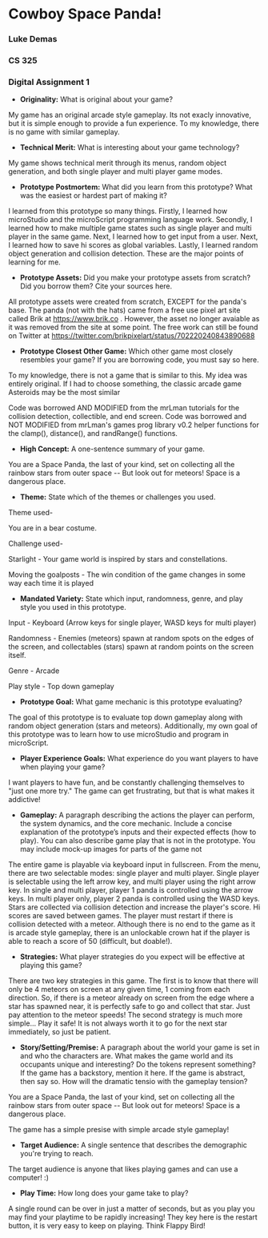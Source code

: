 # Cowboy Space Panda!
### Luke Demas
### CS 325
### Digital Assignment 1

* **Originality:** What is original about your game?

My game has an original arcade style gameplay. Its not exacly innovative, but it
is simple enough to provide a fun experience. To my knowledge, there is no game
with similar gameplay.

* **Technical Merit:** What is interesting about your game technology?

My game shows technical merit through its menus, random object generation, and
both single player and multi player game modes.

* **Prototype Postmortem:** What did you learn from this prototype? What was the easiest or hardest part of making it?

I learned from this prototype so many things. Firstly, I learned how microStudio
and the microScript programming language work. Secondly, I learned how to make
multiple game states such as single player and multi player in the same game.
Next, I learned how to get input from a user. Next, I learned how to save hi scores
as global variables. Lastly, I learned random object generation and collision
detection. These are the major points of learning for me.

* **Prototype Assets:** Did you make your prototype assets from scratch? Did you borrow them? Cite your sources here.

All prototype assets were created from scratch, EXCEPT for the panda's base.
The panda (not with the hats) came from a free use pixel art site called
Brik at https://www.brik.co . However, the asset no longer avaiable as it was
removed from the site at some point. The free work can still be found on Twitter
at https://twitter.com/brikpixelart/status/702220240843890688

* **Prototype Closest Other Game:** Which other game most closely resembles your game? If you are borrowing code, you must say so here.

To my knowledge, there is not a game that is similar to this. My idea was entirely
original. If I had to choose something, the classic arcade game Asteroids may
be the most similar

Code was borrowed AND MODIFIED from the mrLman tutorials for the collision 
detection, collectible, and end screen. Code was borrowed and NOT MODIFIED from
mrLman's games prog library v0.2 helper functions for the clamp(), distance(), and
randRange() functions.

* **High Concept:** A one-sentence summary of your game.

You are a Space Panda, the last of your kind, set on collecting
all the rainbow stars from outer space -- But look out for meteors! Space is a 
dangerous place.

* **Theme:** State which of the themes or challenges you used.

Theme used- 

You are in a bear costume. 

Challenge used- 

Starlight - Your game world is inspired by stars and 
constellations.

Moving the goalposts - The win condition of the game changes in some way each
time it is played

* **Mandated Variety:** State which input, randomness, genre, and play style you used in this prototype.

Input - Keyboard (Arrow keys for single player, WASD keys for multi player)

Randomness - Enemies (meteors) spawn at random spots on the edges of the screen,
and collectables (stars) spawn at random points on the screen itself.

Genre - Arcade

Play style - Top down gameplay

* **Prototype Goal:** What game mechanic is this prototype evaluating?

The goal of this prototype is to evaluate top down gameplay along with random
object generation (stars and meteors). Additionally, my own goal of this prototype
was to learn how to use microStudio and program in microScript.

* **Player Experience Goals:** What experience do you want players to have when playing your game?

I want players to have fun, and be constantly challenging themselves to "just 
one more try." The game can get frustrating, but that is what makes it addictive!

* **Gameplay:** A paragraph describing the actions the player can perform, the system dynamics, and the core mechanic. Include a concise explanation of the prototype’s inputs and their expected effects (how to play). You can also describe game play that is not in the prototype. You may include mock-up images for parts of the game not

The entire game is playable via keyboard input in fullscreen. From the menu, 
there are two selectable modes: single player and multi player. Single player is
selectable using the left arrow key, and multi player using the right arrow key.
In single and multi player, player 1 panda is controlled using the arrow keys.
In multi player only, player 2 panda is controlled using the WASD keys. Stars
are collected via collision detection and increase the player's score. Hi scores
are saved between games. The player must restart if there is collision detected
with a meteor. Although there is no end to the game as it is arcade style
gameplay, there is an unlockable crown hat if the player is able to reach a
score of 50 (difficult, but doable!).

* **Strategies:** What player strategies do you expect will be effective at playing this game?

There are two key strategies in this game. The first is to know that there will
only be 4 meteors on screen at any given time, 1 coming from each direction. So,
if there is a meteor already on screen from the edge where a star has spawned
near, it is perfectly safe to go and collect that star. Just pay attention to
the meteor speeds! The second strategy is much more simple... Play it safe! It is
not always worth it to go for the next star immediately, so just be patient.

* **Story/Setting/Premise:** A paragraph about the world your game is set in and who the characters are. What makes the game world and its occupants unique and interesting? Do the tokens represent something? If the game has a backstory, mention it here. If the game is abstract, then say so. How will the dramatic tensio with the gameplay tension?

You are a Space Panda, the last of your kind, set on collecting
all the rainbow stars from outer space -- But look out for meteors! Space is a 
dangerous place. 

The game has a simple presise with simple arcade style gameplay!

* **Target Audience:** A single sentence that describes the demographic you're trying to reach.

The target audience is anyone that likes playing games and can use a computer! :)

* **Play Time:** How long does your game take to play?

A single round can be over in just a matter of seconds, but as you play you may 
find your playtime to be rapidly increasing! They key here is the restart button,
it is very easy to keep on playing. Think Flappy Bird!
